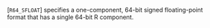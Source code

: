 [`R64_SFLOAT`] specifies a one-component, 64-bit signed
floating-point format that has a single 64-bit R component.